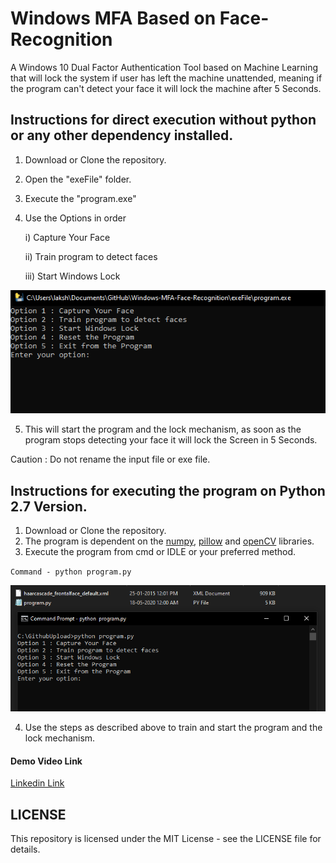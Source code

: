 # Windows MFA Based on Face-Recognition
A Windows 10 Dual Factor Authentication Tool based on Machine Learning that will lock the system if user has left the machine unattended, meaning if the program can't detect your face it will lock the machine after 5 Seconds.

## Instructions for direct execution without python or any other dependency installed.
1. Download or Clone the repository.
2. Open the "exeFile" folder.
3. Execute the "program.exe"
4. Use the Options in order

    i) Capture Your Face 

    ii) Train program to detect faces

    iii) Start Windows Lock
    
![Image of programexe](https://raw.githubusercontent.com/Lakshkhandelwal/Windows-MFA-Face-Recognition/master/Images/program.png)
  
5. This will start the program and the lock mechanism, as soon as the program stops detecting your face it will lock the Screen in 5        Seconds.

Caution : Do not rename the input file or exe file.

## Instructions for executing the program on Python 2.7 Version.
1. Download or Clone the repository.
2. The program is dependent on the [numpy](https://pypi.org/project/numpy/), [pillow](https://pypi.org/project/Pillow/) and [openCV](https://opencv.org/) libraries.
3. Execute the program from cmd or IDLE or your preferred method.

  `Command - python program.py`
  
  ![Image of cmd](https://raw.githubusercontent.com/Lakshkhandelwal/Windows-MFA-Face-Recognition/master/Images/python.png)
    
4. Use the steps as described above to train and start the program and the lock mechanism.

#### Demo Video Link
[Linkedin Link](https://www.linkedin.com/in/laksh-khandelwal/)


## LICENSE
This repository is licensed under the MIT License - see the LICENSE file for details.
